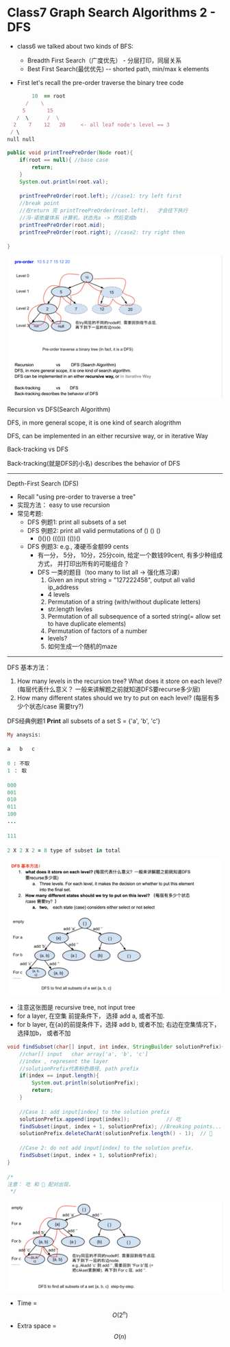 # Class7 Graph Search Algorithms 2 - DFS

- class6 we talked about two kinds of BFS:
    - Breadth First Search（广度优先） - 分层打印，同层关系
    - Best First Search(最优优先)  -- shorted path, min/max k elements

- First let's recall the pre-order traverse the binary tree code


```ruby
        10  == root
      /    \
     5       15
   /  \      /  \
  2    7    12   20     <- all leaf node's level == 3
 / \
null null  
```


```java
public void printTreePreOrder(Node root){
    if(root == null){ //base case
        return;
    }
    System.out.println(root.val);

    printTreePreOrder(root.left); //case1: try left first
    //break point  
    //在return 完 printTreePreOrder(root.left)，  才会往下执行
    //冯·诺依曼体系 计算机，状态先a -> 然后变成b
    printTreePreOrder(root.mid);
    printTreePreOrder(root.right); //case2: try right then

}

```

![](img/2020-05-21-01-06-44.png)


Recursion       vs      DFS(Search Algorithm)

DFS, in more general scope, it is one kind of search alogrithm

DFS, can be implemented in an either recursive way, or in iterative Way



Back-tracking       vs      DFS

Back-tracking(就是DFS的小名) describes the behavior of DFS

---


Depth-First Search (DFS)
  - Recall "using pre-order to traverse a tree"
  - 实现方法： easy to use recursion
  - 常见考题:
    - DFS 例题1: print all subsets of a set
    - DFS 例题2: print all valid permutations of () () ()
      - ()()()    ((()))  (())() 
    - DFS 例题3: e.g., 凑硬币金额99 cents
      - 有一分， 5分， 10分，25分coin, 给定一个数钱99cent, 有多少种组成方式，
        并打印出所有的可能组合？
      - DFS 一类的题目（too many to list all -> 强化练习课）
        1. Given an input string = "127222458", output all valid ip_address
          - 4 levels
        2. Permutation of a string (with/without duplicate letters)
          - str.length levles
        3. Permutation of all subsequence of a sorted string(= allow set
           to have duplicate elements)
        4. Permutation of factors of a number
          - levels?
        5. 如何生成一个随机的maze 

---

DFS 基本方法：
1. How many levels in the recursion tree? What does it store on each level?
   (每层代表什么意义？ 一般来讲解题之前就知道DFS要recurse多少层)
2. How many different states should we try to put on each level?
   (每层有多少个状态/case 需要try?)

DFS经典例题1 **Print** all subsets of a set S = {'a', 'b', 'c'}

```ruby
My anaysis:

a   b   c

0 : 不取
1 ： 取

000
001
010
011
100
...

111

2 X 2 X 2 = 8 type of subset in total
```


![](img/2020-05-21-01-41-44.png)

- 注意这张图是 recursive tree, not input tree
- for a layer, 在空集 前提条件下， 选择 add a, 或者不加. 
- for b layer, 在{a}的前提条件下，选择 add b, 或者不加; 右边在空集情况下，选择加b， 或者不加


```java
void findSubset(char[] input, int index, StringBuilder solutionPrefix){
    //char[] input   char array['a', 'b', 'c']
    //index , represent the layer
    //solutionPrefix代表粉色路径, path prefix
    if(index == input.length){
        System.out.println(solutionPrefix);
        return;
    }

    //Case 1: add input[index] to the solution prefix
    solutionPrefix.append(input[index]);            // 吃
    findSubset(input, index + 1, solutionPrefix); //Breaking points...
    solutionPrefix.deleteCharAt(solutionPrefix.length() - 1);  // 🤮

    //Case 2: do not add input[index] to the solution prefix.
    findSubset(input, index + 1, solutionPrefix);
}

/* 
注意： 吃 和 🤮 配对出现， 
 */
```

![](img/2020-05-21-11-15-39.png)

- Time = $$O(2^n)$$
- Extra space = $$O(n)$$


